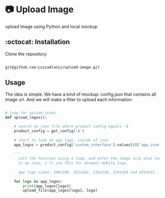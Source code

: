 # :camera: Upload Image

upload image using Python and local mockup

## :octocat: Installation

Clone the repository

```bash

git@github.com:LuizaAlanis/upload-image.git

```

## Usage

The idea is simple. We have a kind of mockup: config.json that contains all image url. And we will make a filter to upload each information:

```python

# loop for upload icons
def upload_logos():

    # search on json file where product config equals 'A'
    product_config = get_config('A')
    
    # start to look at app logo, inside of json
    app_logos = product_config['custom_interface'].values[0]['app_icon']
    
    '''
      call the function using a loop, and enter the image size plus image name. 
      in my case, i'll use this for dinamic mobile logo.
    
      app logo sizes: 108x108, 162x162, 216x216, 324x324 and 432x432.
    '''
    for logo in app_logos:
        print(app_logos[logo])
        upload_file(app_logos[logo], logo)
```

